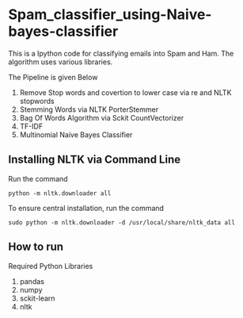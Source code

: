 # Spam_classifier_using-Naive-bayes-classifier

This is a Ipython code for classifying emails into Spam and Ham. The algorithm uses various libraries.

The Pipeline is given Below

1. Remove Stop words and covertion to lower case via re and NLTK stopwords
2. Stemming Words via NLTK PorterStemmer
3. Bag Of Words Algorithm  via Sckit CountVectorizer
4. TF-IDF
5. Multinomial Naive Bayes Classifier




## Installing NLTK via Command Line
Run the command 
```
python -m nltk.downloader all
``` 
To ensure central installation, run the command 
```
sudo python -m nltk.downloader -d /usr/local/share/nltk_data all
```



## How to run
Required Python Libraries

1. pandas
2. numpy
3. sckit-learn
4. nltk


